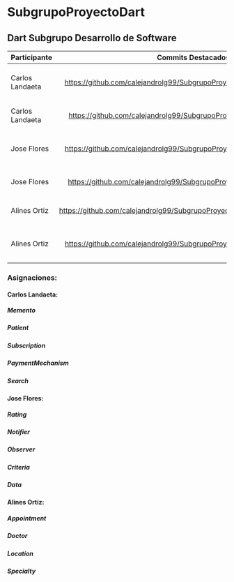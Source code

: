 # SubgrupoProyectoDart

## Dart Subgrupo Desarrollo de Software

| Participante | Commits Destacados | Descripcion |
| :---         |     :---:      |          ---: |
| Carlos Landaeta   | https://github.com/calejandrolg99/SubgrupoProyectoDart/tree/main/Memento    | Desarrollo del patron de diseño Memento     |
| Carlos Landaeta   | https://github.com/calejandrolg99/SubgrupoProyectoDart/tree/main/Search     | Desarrollo del componete de busqueda      |
| Jose Flores   | https://github.com/calejandrolg99/SubgrupoProyectoDart/tree/main/Observer    | Desarrollo del patron de diseño Observer    |
| Jose Flores   | https://github.com/calejandrolg99/SubgrupoProyectoDart/tree/main/Notifier    | Desarrollo del componete de notificaciones      |
| Alines Ortiz   | https://github.com/calejandrolg99/SubgrupoProyectoDart/tree/main/Appointment    | Desarrollo del componente de citas    |
| Alines Ortiz   | https://github.com/calejandrolg99/SubgrupoProyectoDart/tree/main/Specialty    | Desarrollo del componete de especialidades del doctor  |


### Asignaciones:

#### Carlos Landaeta:

##### Memento

##### Patient

##### Subscription

##### PaymentMechanism

##### Search


#### Jose Flores:

##### Rating

##### Notifier

##### Observer

##### Criteria

##### Data


#### Alines Ortiz:

##### Appointment

##### Doctor

##### Location

##### Specialty
